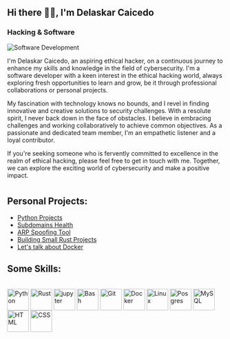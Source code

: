 ## Hi there 👋🏾, I'm Delaskar Caicedo
### **Hacking & Software**
![Software Development](https://pbs.twimg.com/profile_banners/1634900716883001345/1682798100/1500x500)

I'm Delaskar Caicedo, an aspiring ethical hacker, on a continuous journey to enhance my skills and knowledge in the field of cybersecurity. I'm a software developer with a keen interest in the ethical hacking world, always exploring fresh opportunities to learn and grow, be it through professional collaborations or personal projects.

My fascination with technology knows no bounds, and I revel in finding innovative and creative solutions to security challenges. With a resolute spirit, I never back down in the face of obstacles. I believe in embracing challenges and working collaboratively to achieve common objectives. As a passionate and dedicated team member, I'm an empathetic listener and a loyal contributor.

If you're seeking someone who is fervently committed to excellence in the realm of ethical hacking, please feel free to get in touch with me. Together, we can explore the exciting world of cybersecurity and make a positive impact.

#

## Personal Projects:
- <a href="https://github.com/delaskar/python_projects">Python Projects</a>
- <a href="https://github.com/delaskar/okay_verify_200">Subdomains Health</a>
- <a href="https://github.com/delaskar/ARP_Spoofing_Tool">ARP Spoofing Tool</a>
- <a href="https://github.com/delaskar/building_small_rust_projects">Building Small Rust Projects</a>
- <a href="https://github.com/delaskar/Lets-talk-about-Docker">Let's talk about Docker</a>


## Some Skills:
  
<div style="display: inline block"><br>
  <img align="center" alt="Python" height="50" width="50" src="https://cdn.jsdelivr.net/gh/devicons/devicon/icons/python/python-original.svg"/>
  <img align="center" alt="Rust" height="50" width="50" src="https://cdn.jsdelivr.net/gh/devicons/devicon/icons/rust/rust-plain.svg" />
  <!--<img align="center" alt="Go" height="50" width="50" src="https://cdn.jsdelivr.net/gh/devicons/devicon/icons/go/go-original-wordmark.svg" />-->
  <img align="center" alt="jupyter" height="50" width="50" src="https://cdn.jsdelivr.net/gh/devicons/devicon/icons/jupyter/jupyter-original-wordmark.svg" />
  <img align="center" alt="Bash" height="50" width="50" src="https://cdn.jsdelivr.net/gh/devicons/devicon/icons/bash/bash-original.svg" />    
  <img align="center" alt="Git" height="50" width="50" src="https://cdn.jsdelivr.net/gh/devicons/devicon/icons/git/git-original.svg" />
  <img align="center" alt="Docker" height="50" width="50" src="https://cdn.jsdelivr.net/gh/devicons/devicon/icons/docker/docker-original-wordmark.svg" />    
  <img align="center" alt="Linux" height="50" width="50" src="https://cdn.jsdelivr.net/gh/devicons/devicon/icons/linux/linux-original.svg" />
  <img align="center" alt="Posgres" height="50" width="50" src="https://cdn.jsdelivr.net/gh/devicons/devicon/icons/postgresql/postgresql-original.svg" />
  <img align="center" alt="MySQL" height="50" width="50" src="https://cdn.jsdelivr.net/gh/devicons/devicon/icons/mysql/mysql-original-wordmark.svg" />
  <!--<img align="center" alt="Django" height="50" width="50" src="https://cdn.jsdelivr.net/gh/devicons/devicon/icons/django/django-plain.svg" />-->
  <!--<img align="center" alt="FastAPI" height="50" width="50" src="https://cdn.jsdelivr.net/gh/devicons/devicon/icons/fastapi/fastapi-original.svg" />-->
  <img align="center" alt="HTML" height="50" width="50" src="https://cdn.jsdelivr.net/gh/devicons/devicon/icons/html5/html5-original.svg" />
  <img align="center" alt="CSS" height="50" width="50" src="https://cdn.jsdelivr.net/gh/devicons/devicon/icons/css3/css3-original.svg" />   
</div>

##

